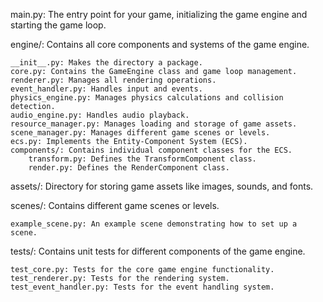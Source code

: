 main.py: The entry point for your game, initializing the game engine and starting the game loop.

engine/: Contains all core components and systems of the game engine.

    __init__.py: Makes the directory a package.
    core.py: Contains the GameEngine class and game loop management.
    renderer.py: Manages all rendering operations.
    event_handler.py: Handles input and events.
    physics_engine.py: Manages physics calculations and collision detection.
    audio_engine.py: Handles audio playback.
    resource_manager.py: Manages loading and storage of game assets.
    scene_manager.py: Manages different game scenes or levels.
    ecs.py: Implements the Entity-Component System (ECS).
    components/: Contains individual component classes for the ECS.
        transform.py: Defines the TransformComponent class.
        render.py: Defines the RenderComponent class.

assets/: Directory for storing game assets like images, sounds, and fonts.

scenes/: Contains different game scenes or levels.

    example_scene.py: An example scene demonstrating how to set up a scene.

tests/: Contains unit tests for different components of the game engine.

    test_core.py: Tests for the core game engine functionality.
    test_renderer.py: Tests for the rendering system.
    test_event_handler.py: Tests for the event handling system.
